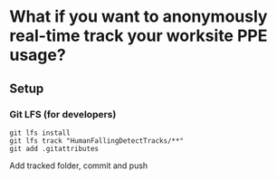 # What if you want to anonymously real-time track your worksite PPE usage? 
## Setup
### Git LFS (for developers)
```
git lfs install
git lfs track "HumanFallingDetectTracks/**"
git add .gitattributes
```
Add tracked folder, commit and push